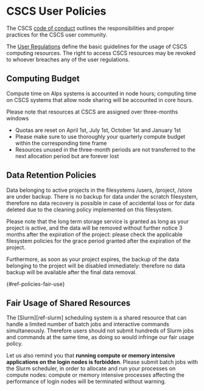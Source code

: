 # CSCS User Policies

The CSCS [code of conduct](code-of-conduct.md) outlines the responsibilities and proper practices for the CSCS user community.

The [User Regulations](regulations.md) define the basic guidelines for the usage of CSCS computing resources. The right to access CSCS resources may be revoked to whoever breaches any of the user regulations.

## Computing Budget

Compute time on Alps systems is accounted in node hours; computing time on CSCS systems that allow node sharing will be accounted in core hours.

Please note that resources at CSCS are assigned over three-months windows

* Quotas are reset on April 1st, July 1st, October 1st and January 1st
* Please make sure to use thoroughly your quarterly compute budget within the corresponding time frame
* Resources unused in the three-month periods are not transferred to the next allocation period but are forever lost

## Data Retention Policies

Data belonging to active projects in the filesystems /users, /project, /store are under backup. There is no backup for data under the scratch filesystem, therefore no data recovery is possible in case of accidental loss or for data deleted due to the cleaning policy implemented on this filesystem.

Please note that the long term storage service is granted as long as your project is active, and the data will be removed without further notice 3 months after the expiration of the project: please check the applicable filesystem policies for the grace period granted after the expiration of the project.

Furthermore, as soon as your project expires, the backup of the data belonging to the project will be disabled immediately: therefore no data backup will be available after the final data removal.

[](){#ref-policies-fair-use}
## Fair Usage of Shared Resources

The [Slurm][ref-slurm] scheduling system is a shared resource that can handle a limited number of batch jobs and interactive commands simultaneously. Therefore users should not submit hundreds of Slurm jobs and commands at the same time, as doing so would infringe our fair usage policy.

Let us also remind you that **running compute or memory intensive applications on the login nodes is forbidden**. Please submit batch jobs with the Slurm scheduler, in order to allocate and run your processes on compute nodes: compute or memory intensive processes affecting the performance of login nodes will be terminated without warning.
